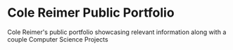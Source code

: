 # Cole Reimer Public Portfolio

Cole Reimer's public portfolio showcasing relevant information along with a couple Computer Science Projects


